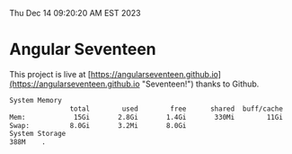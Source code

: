 Thu Dec 14 09:20:20 AM EST 2023

# Angular Seventeen


This project is live at [https://angularseventeen.github.io](https://angularseventeen.github.io "Seventeen!") thanks to Github.

```bash
System Memory
               total        used        free      shared  buff/cache   available
Mem:            15Gi       2.8Gi       1.4Gi       330Mi        11Gi        12Gi
Swap:          8.0Gi       3.2Mi       8.0Gi
System Storage
388M	.
```
```bash
